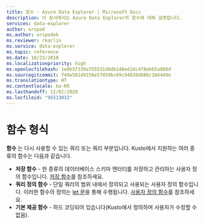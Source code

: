 ```yaml
---
title: 함수 - Azure Data Explorer | Microsoft Docs
description: 이 문서에서는 Azure Data Explorer의 함수에 대해 설명합니다.
services: data-explorer
author: orspod
ms.author: orspodek
ms.reviewer: rkarlin
ms.service: data-explorer
ms.topic: reference
ms.date: 10/23/2018
ms.localizationpriority: high
ms.openlocfilehash: 1e0b3f339a755531d8db146ed2dc478ebb5a888d
ms.sourcegitcommit: f49e581d9156e57459bc69c94838d886c166449e
ms.translationtype: HT
ms.contentlocale: ko-KR
ms.lasthandoff: 12/01/2020
ms.locfileid: "95513032"
---
```

# <a name="function-types"></a>함수 형식

**함수** 는 다시 사용할 수 있는 쿼리 또는 쿼리 부분입니다. Kusto에서 지원하는 여러 종류의 함수는 다음과 같습니다.

* **저장 함수** - 한 종류의 데이터베이스 스키마 엔터티를 저장하고 관리하는 사용자 정의 함수입니다.
  [저장 함수](../schema-entities/stored-functions.md)를 참조하세요.
* **쿼리 정의 함수** - 단일 쿼리의 범위 내에서 정의되고 사용되는 사용자 정의 함수입니다. 이러한 함수의 정의는 [let 문](../letstatement.md)을 통해 수행됩니다.
  [사용자 정의 함수](./user-defined-functions.md)를 참조하세요.
* **기본 제공 함수** - 하드 코딩되어 있습니다(Kusto에서 정의하며 사용자가 수정할 수 없음).